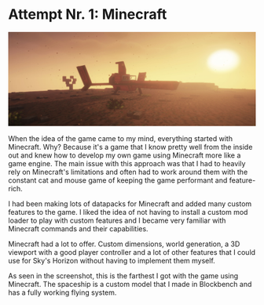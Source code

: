# Attempt Nr. 1: Minecraft

![Screenshot](minecraft-screenshot.jpg)

When the idea of the game came to my mind, everything started with Minecraft. Why? Because it's a game that I know pretty well from the inside out and knew how to develop my own game using Minecraft more like a game engine. The main issue with this approach was that I had to heavily rely on Minecraft's limitations and often had to work around them with the constant cat and mouse game of keeping the game performant and feature-rich.

I had been making lots of datapacks for Minecraft and added many custom features to the game. I liked the idea of not having to install a custom mod loader to play with custom features and I became very familiar with Minecraft commands and their capabilities.

Minecraft had a lot to offer. Custom dimensions, world generation, a 3D viewport with a good player controller and a lot of other features that I could use for Sky's Horizon without having to implement them myself.

As seen in the screenshot, this is the farthest I got with the game using Minecraft. The spaceship is a custom model that I made in Blockbench and has a fully working flying system.